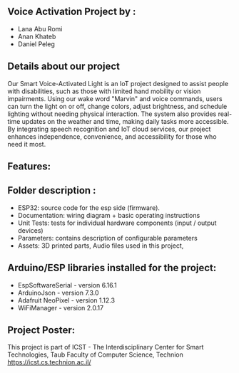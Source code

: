 ## Voice Activation Project by : 
* Lana Abu Romi
* Anan Khateb
* Daniel Peleg
  
## Details about our project
Our Smart Voice-Activated Light is an IoT project designed to assist people with disabilities, such as those with limited hand mobility or vision impairments. Using our wake word "Marvin" and voice commands, users can turn the light on or off, change colors, adjust brightness, and schedule lighting without needing physical interaction. The system also provides real-time updates on the weather and time, making daily tasks more accessible. By integrating speech recognition and IoT cloud services, our project enhances independence, convenience, and accessibility for those who need it most.

## Features:
 
## Folder description :
* ESP32: source code for the esp side (firmware).
* Documentation: wiring diagram + basic operating instructions
* Unit Tests: tests for individual hardware components (input / output devices)
* Parameters: contains description of configurable parameters 
* Assets: 3D printed parts, Audio files used in this project, 

## Arduino/ESP libraries installed for the project:
* EspSoftwareSerial - version 6.16.1
* ArduinoJson - version 7.3.0
* Adafruit NeoPixel - version 1.12.3
* WiFiManager - version 2.0.17

## Project Poster:
 
This project is part of ICST - The Interdisciplinary Center for Smart Technologies, Taub Faculty of Computer Science, Technion
https://icst.cs.technion.ac.il/
